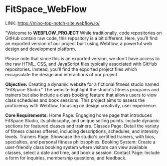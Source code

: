 # FitSpace_WebFlow
LINK: https://mino-top-notch-site.webflow.io/

"Welcome to **WEBFLOW_PROJECT** While traditionally, code repositories on GitHub contain raw code, this repository is a bit different. Here, you'll find an exported version of our project built using Webflow, a powerful web design and development platform.

Please note that since this is an exported version, we don't have access to the raw HTML, CSS, and JavaScript files typically associated with GitHub repositories. Instead, you'll find the exported project files which encapsulate the design and interactions of our project.

**Objective:**
Creating a dynamic website for a fictional fitness studio named "FitSpace Studio." The website highlight the studio's fitness programs and trainers but also include a class booking feature that allows users to view class schedules and book sessions. This project aims to assess the proficiency with Webflow, focusing on design creativity, user experience.

**Core Requirements:**
Home Page:  Engaging home page that introduces FitSpace Studio, its philosophy, and unique selling points. Include dynamic sections for featured classes and trainers.
Classes Page: Detail the variety of fitness classes offered, including descriptions, schedules, and intensity levels.
Trainers Page: Showcase the studio's certified trainers, with bios, specialties, and personal fitness philosophies.
Booking System: Create a user-friendly class booking system where visitors can view available classes, select a date and time, and book a session.
Contact Page: Include a form for inquiries, membership questions, and feedback.

